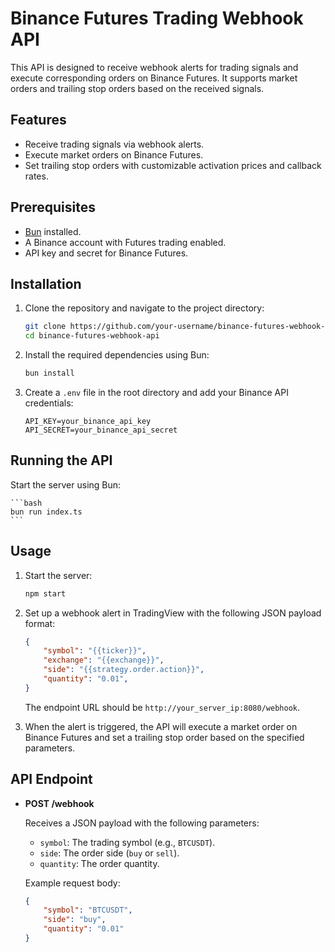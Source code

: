 # Binance Futures Trading Webhook API

This API is designed to receive webhook alerts for trading signals and execute corresponding orders on Binance Futures. It supports market orders and trailing stop orders based on the received signals.

## Features

- Receive trading signals via webhook alerts.
- Execute market orders on Binance Futures.
- Set trailing stop orders with customizable activation prices and callback rates.

## Prerequisites

- [Bun](https://bun.sh) installed.
- A Binance account with Futures trading enabled.
- API key and secret for Binance Futures.

## Installation

1. Clone the repository and navigate to the project directory:

    ```bash
    git clone https://github.com/your-username/binance-futures-webhook-api.git
    cd binance-futures-webhook-api
    ```

2. Install the required dependencies using Bun:

    ```bash
    bun install
    ```

3. Create a `.env` file in the root directory and add your Binance API credentials:

    ```plaintext
    API_KEY=your_binance_api_key
    API_SECRET=your_binance_api_secret
    ```

## Running the API

Start the server using Bun:

    ```bash
    bun run index.ts
    ```

## Usage

1. Start the server:

    ```bash
    npm start
    ```

2. Set up a webhook alert in TradingView with the following JSON payload format:

    ```json
    {
        "symbol": "{{ticker}}",
        "exchange": "{{exchange}}",
        "side": "{{strategy.order.action}}",
        "quantity": "0.01",
    }
    ```

    The endpoint URL should be `http://your_server_ip:8080/webhook`.

3. When the alert is triggered, the API will execute a market order on Binance Futures and set a trailing stop order based on the specified parameters.

## API Endpoint

- **POST /webhook**
  
  Receives a JSON payload with the following parameters:
  
  - `symbol`: The trading symbol (e.g., `BTCUSDT`).
  - `side`: The order side (`buy` or `sell`).
  - `quantity`: The order quantity.

  Example request body:

  ```json
  {
      "symbol": "BTCUSDT",
      "side": "buy",
      "quantity": "0.01"
  }
